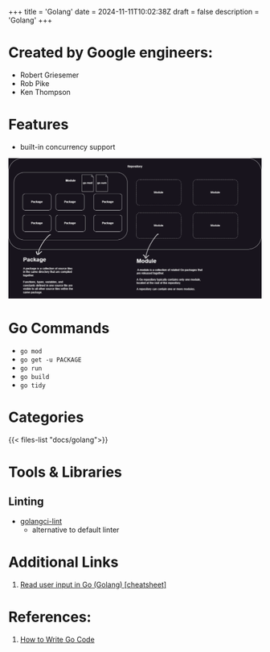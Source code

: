 +++
title = 'Golang'
date = 2024-11-11T10:02:38Z
draft = false
description = 'Golang'
+++

# Created by Google engineers:
- Robert Griesemer
- Rob Pike
- Ken Thompson

# Features
- built-in concurrency support

![GoLangCodeOrganization](designs/golang_code_organization.png)

# Go Commands

- `go mod`
- `go get -u PACKAGE`
- `go run`
- `go build`
- `go tidy`

# Categories

{{< files-list "docs/golang">}}

# Tools & Libraries

## Linting
- [golangci-lint](https://golangci-lint.run)
    - alternative to default linter

# Additional Links

1. [Read user input in Go (Golang) [cheatsheet]](https://gosamples.dev/read-user-input/)


# References:

1. [How to Write Go Code](https://go.dev/doc/code)

